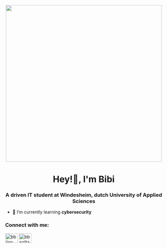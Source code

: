   <div align="center">
  <a href="https://github.com/emsoltana">
    <img src="https://pin.it/57pKogylj" width="500">
  </a>
</div>
<h1 align="center">Hey!👋, I'm Bibi</h1>
<h3 align="center">A driven IT student at Windesheim, dutch University of Applied Sciences</h3>

- 🌱 I’m currently learning **cybersecurity**

<h3 align="left">Connect with me:</h3>
<p align="left">
<a href="https://twitter.com/bbiixo" target="blank"><img align="center" src="https://raw.githubusercontent.com/rahuldkjain/github-profile-readme-generator/master/src/images/icons/Social/twitter.svg" alt="bbiixo" height="30" width="40" /></a>
<a href="https://linkedin.com/in/bbsoltana" target="blank"><img align="center" src="https://raw.githubusercontent.com/rahuldkjain/github-profile-readme-generator/master/src/images/icons/Social/linked-in-alt.svg" alt="bbsoltana" height="30" width="40" /></a>
</p>
